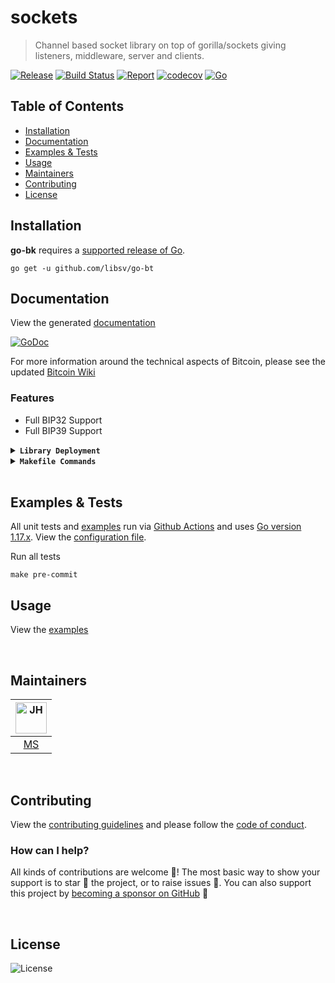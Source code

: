 # sockets

> Channel based socket library on top of gorilla/sockets giving listeners, middleware, server and clients.

[![Release](https://img.shields.io/github/release-pre/theflyingcodr/sockets.svg?logo=github&style=flat&v=1)](https://github.com/theflyingcodr/sockets/releases)
[![Build Status](https://img.shields.io/github/workflow/status/theflyingcodr/sockets/run-go-tests?logo=github&v=3)](https://github.com/theflyingcodr/sockets/actions)
[![Report](https://goreportcard.com/badge/github.com/theflyingcodr/sockets?style=flat&v=1)](https://goreportcard.com/report/github.com/theflyingcodr/sockets)
[![codecov](https://codecov.io/gh/libsv/go-bt/branch/master/graph/badge.svg?v=1)](https://codecov.io/gh/theflyingcodr/sockets)
[![Go](https://img.shields.io/github/go-mod/go-version/theflyingcodr/sockets?v=1)](https://golang.org/)

## Table of Contents

- [Installation](#installation)
- [Documentation](#documentation)
- [Examples & Tests](#examples--tests)
- [Usage](#usage)
- [Maintainers](#maintainers)
- [Contributing](#contributing)
- [License](#license)

## Installation

**go-bk** requires a [supported release of Go](https://golang.org/doc/devel/release.html#policy).

```shell script
go get -u github.com/libsv/go-bt
```

## Documentation

View the generated [documentation](https://pkg.go.dev/github.com/theflyingcodr/sockets)

[![GoDoc](https://godoc.org/github.com/theflyingcodr/sockets?status.svg&style=flat)](https://pkg.go.dev/github.com/theflyingcodr/sockets)

For more information around the technical aspects of Bitcoin, please see the updated [Bitcoin Wiki](https://wiki.bitcoinsv.io/index.php/Main_Page)

### Features

- Full BIP32 Support
- Full BIP39 Support


<details>
<summary><strong><code>Library Deployment</code></strong></summary>
<br/>

[goreleaser](https://github.com/goreleaser/goreleaser) for easy binary or library deployment to Github and can be installed via: `brew install goreleaser`.

The [.goreleaser.yml](.goreleaser.yml) file is used to configure [goreleaser](https://github.com/goreleaser/goreleaser).

Use `make release-snap` to create a snapshot version of the release, and finally `make release` to ship to production.
</details>

<details>
<summary><strong><code>Makefile Commands</code></strong></summary>
<br/>

View all `makefile` commands

```shell script
make help
```

List of all current commands:

```text
all                  Runs multiple commands
clean                Remove previous builds and any test cache data
clean-mods           Remove all the Go mod cache
coverage             Shows the test coverage
godocs               Sync the latest tag with GoDocs
help                 Show this help message
install              Install the application
install-go           Install the application (Using Native Go)
lint                 Run the golangci-lint application (install if not found)
release              Full production release (creates release in Github)
release              Runs common.release then runs godocs
release-snap         Test the full release (build binaries)
release-test         Full production test release (everything except deploy)
replace-version      Replaces the version in HTML/JS (pre-deploy)
tag                  Generate a new tag and push (tag version=0.0.0)
tag-remove           Remove a tag if found (tag-remove version=0.0.0)
tag-update           Update an existing tag to current commit (tag-update version=0.0.0)
test                 Runs vet, lint and ALL tests
test-ci              Runs all tests via CI (exports coverage)
test-ci-no-race      Runs all tests via CI (no race) (exports coverage)
test-ci-short        Runs unit tests via CI (exports coverage)
test-short           Runs vet, lint and tests (excludes integration tests)
uninstall            Uninstall the application (and remove files)
update-linter        Update the golangci-lint package (macOS only)
vet                  Run the Go vet application
```

</details>

<br/>

## Examples & Tests

All unit tests and [examples](examples) run via [Github Actions](https://github.com/theflyingcodr/sockets/actions) and
uses [Go version 1.17.x](https://golang.org/doc/go1.17). View the [configuration file](.github/workflows/go.yml).

Run all tests

```shell script
make pre-commit
```

## Usage

View the [examples](examples)

<br/>

## Maintainers

| [<img src="https://github.com/theflyingcodr.png" height="50" alt="JH" />](https://github.com/theflyingcodr) 
|:---:|
|  [MS](https://github.com/theflyingcodr)| 

<br/>

## Contributing

View the [contributing guidelines](CONTRIBUTING.md) and please follow the [code of conduct](CODE_OF_CONDUCT.md).

### How can I help?

All kinds of contributions are welcome :raised_hands:!
The most basic way to show your support is to star :star2: the project, or to raise issues :speech_balloon:.
You can also support this project by [becoming a sponsor on GitHub](https://github.com/sponsors/theflyingcodr) :clap:

<br/>

## License

![License](https://img.shields.io/github/license/theflyingcodr/sockets.svg?style=flat&v=1)
